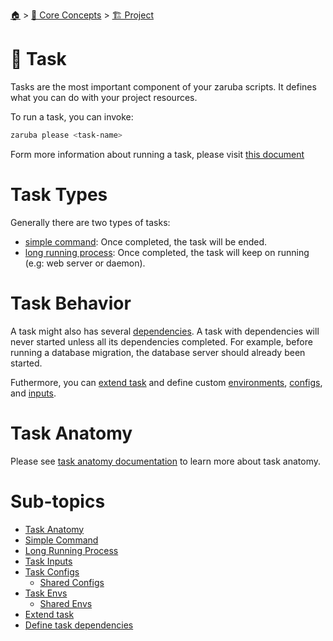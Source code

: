 <!--startTocHeader-->
[🏠](../../../README.md) > [🧠 Core Concepts](../../README.md) > [🏗️ Project](../README.md)
# 🔨 Task
<!--endTocHeader-->


Tasks are the most important component of your zaruba scripts. It defines what you can do with your project resources.

To run a task, you can invoke:

```bash
zaruba please <task-name>
```

Form more information about running a task, please visit [this document](../../../run-task/README.md)

# Task Types

Generally there are two types of tasks:

* [simple command](simple-command.md): Once completed, the task will be ended.
* [long running process](long-running-process.md): Once completed, the task will keep on running (e.g: web server or daemon).

# Task Behavior

A task might also has several [dependencies](define-task-dependies.md). A task with dependencies will never started unless all its dependencies completed. For example, before running a database migration, the database server should already been started.

Futhermore, you can [extend task](extend-task.md) and define custom [environments](task-envs/README.md), [configs](task-configs/README.md), and [inputs](task-inputs.md).

# Task Anatomy

Please see [task anatomy documentation](task-anatomy.md) to learn more about task anatomy.

<!--startTocSubTopic-->
# Sub-topics
* [Task Anatomy](task-anatomy.md)
* [Simple Command](simple-command.md)
* [Long Running Process](long-running-process.md)
* [Task Inputs](task-inputs.md)
* [Task Configs](task-configs/README.md)
  * [Shared Configs](task-configs/shared-configs.md)
* [Task Envs](task-envs/README.md)
  * [Shared Envs](task-envs/shared-envs.md)
* [Extend task](extend-task.md)
* [Define task dependencies](define-task-dependencies.md)
<!--endTocSubTopic-->

